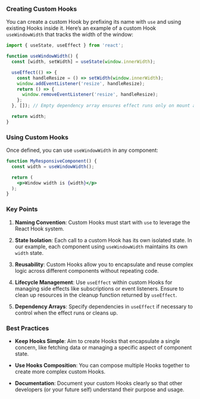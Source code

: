 ### Creating Custom Hooks

You can create a custom Hook by prefixing its name with `use` and using existing Hooks inside it. Here’s an example of a custom Hook `useWindowWidth` that tracks the width of the window:

```jsx
import { useState, useEffect } from 'react';

function useWindowWidth() {
  const [width, setWidth] = useState(window.innerWidth);

  useEffect(() => {
    const handleResize = () => setWidth(window.innerWidth);
    window.addEventListener('resize', handleResize);
    return () => {
      window.removeEventListener('resize', handleResize);
    };
  }, []); // Empty dependency array ensures effect runs only on mount and cleanup

  return width;
}
```

### Using Custom Hooks

Once defined, you can use `useWindowWidth` in any component:

```jsx
function MyResponsiveComponent() {
  const width = useWindowWidth();

  return (
    <p>Window width is {width}</p>
  );
}
```

### Key Points

1. **Naming Convention**: Custom Hooks must start with `use` to leverage the React Hook system.
  
2. **State Isolation**: Each call to a custom Hook has its own isolated state. In our example, each component using `useWindowWidth` maintains its own `width` state.

3. **Reusability**: Custom Hooks allow you to encapsulate and reuse complex logic across different components without repeating code.

4. **Lifecycle Management**: Use `useEffect` within custom Hooks for managing side effects like subscriptions or event listeners. Ensure to clean up resources in the cleanup function returned by `useEffect`.

5. **Dependency Arrays**: Specify dependencies in `useEffect` if necessary to control when the effect runs or cleans up.

### Best Practices

- **Keep Hooks Simple**: Aim to create Hooks that encapsulate a single concern, like fetching data or managing a specific aspect of component state.
  
- **Use Hooks Composition**: You can compose multiple Hooks together to create more complex custom Hooks.

- **Documentation**: Document your custom Hooks clearly so that other developers (or your future self) understand their purpose and usage.
